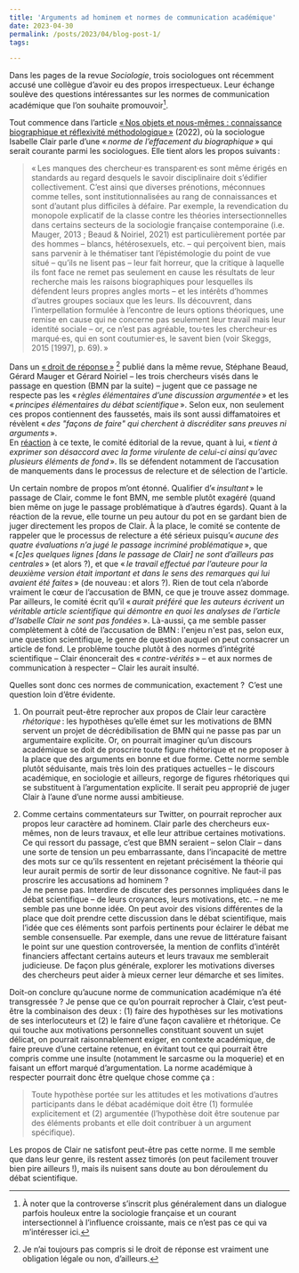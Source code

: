 ```yaml
---
title: 'Arguments ad hominem et normes de communication académique'
date: 2023-04-30
permalink: /posts/2023/04/blog-post-1/
tags:

---
```


Dans les pages de la revue *Sociologie*, trois sociologues ont récemment accusé une collègue d’avoir eu des propos irrespectueux. Leur échange soulève des questions intéressantes sur les normes de communication académique que l’on souhaite promouvoir[^1]. 

Tout commence dans l’article [« Nos objets et nous-mêmes : connaissance biographique et réflexivité méthodologique »](https://journals.openedition.org/sociologie/10578) (2022), où la sociologue Isabelle Clair parle d’une « *norme de l’effacement du biographique* » qui serait courante parmi les sociologues. Elle tient alors les propos suivants : 
>« Les manques des chercheur·es transparent·es sont même érigés en standards au regard desquels le savoir disciplinaire doit s’édifier collectivement. C’est ainsi que diverses prénotions, méconnues comme telles, sont institutionnalisées au rang de connaissances et sont d’autant plus difficiles à défaire. Par exemple, la revendication du monopole explicatif de la classe contre les théories intersectionnelles dans certains secteurs de la sociologie française contemporaine (i.e. Mauger, 2013 ; Beaud & Noiriel, 2021) est particulièrement portée par des hommes – blancs, hétérosexuels, etc. – qui perçoivent bien, mais sans parvenir à le thématiser tant l’épistémologie du point de vue situé – qu’ils ne lisent pas – leur fait horreur, que la critique à laquelle ils font face ne remet pas seulement en cause les résultats de leur recherche mais les raisons biographiques pour lesquelles ils défendent leurs propres angles morts – et les intérêts d’hommes d’autres groupes sociaux que les leurs. Ils découvrent, dans l’interpellation formulée à l’encontre de leurs options théoriques, une remise en cause qui ne concerne pas seulement leur travail mais leur identité sociale – or, ce n’est pas agréable, tou·tes les chercheur·es marqué·es, qui en sont coutumier·es, le savent bien (voir Skeggs, 2015 [1997], p. 69). »

Dans un [« droit de réponse »]((https://www.cairn.info/revue-sociologie-2023-1-page-135.htm)) [^2] publié dans la même revue, Stéphane Beaud, Gérard Mauger et Gérard Noiriel – les trois chercheurs visés dans le passage en question (BMN par la suite) – jugent que ce passage ne respecte pas les « *règles élémentaires d’une discussion argumentée* » et les « *principes élémentaires du débat scientifique* ». Selon eux, non seulement ces propos contiennent des faussetés, mais ils sont aussi diffamatoires et révèlent « *des "façons de faire" qui cherchent à discréditer sans preuves ni arguments* ».   
En [réaction](https://www.cairn.info/revue-sociologie-2023-1-page-136.htm) à ce texte, le comité éditorial de la revue, quant à lui, « *tient à exprimer son désaccord avec la forme virulente de celui-ci ainsi qu’avec plusieurs éléments de fond* ». Ils se défendent notamment de l’accusation de manquements dans le processus de relecture et de sélection de l'article.

Un certain nombre de propos m’ont étonné. Qualifier d’« *insultant* » le passage de Clair, comme le font BMN, me semble plutôt exagéré (quand bien même on juge le passage problématique à d’autres égards). Quant à la réaction de la revue, elle tourne un peu autour du pot en se gardant bien de juger directement les propos de Clair. À la place, le comité se contente de rappeler que le processus de relecture a été sérieux puisqu’« *aucune des quatre évaluations n’a jugé le passage incriminé problématique* », que « *[c]es quelques lignes [dans le passage de Clair] ne sont d’ailleurs pas centrales* » (et alors ?), et que « *le travail effectué par l’auteure pour la deuxième version était important et dans le sens des remarques qui lui avaient été faites* » (de nouveau : et alors ?). Rien de tout cela n’aborde vraiment le cœur de l’accusation de BMN, ce que je trouve assez dommage.   
Par ailleurs, le comité écrit qu’il « *aurait préféré que les auteurs écrivent un véritable article scientifique qui démontre en quoi les analyses de l’article d’Isabelle Clair ne sont pas fondées* ». Là-aussi, ça me semble passer complètement à côté de l’accusation de BMN : l'enjeu n'est pas, selon eux, une question scientifique, le genre de question auquel on peut consacrer un article de fond. Le problème touche plutôt à des normes d’intégrité scientifique – Clair énoncerait des « *contre-vérités* » – et aux normes de communication à respecter – Clair les aurait insulté. 

Quelles sont donc ces normes de communication, exactement ?  C’est une question loin d’être évidente.   
1. On pourrait peut-être reprocher aux propos de Clair leur caractère *rhétorique* : les hypothèses qu’elle émet sur les motivations de BMN servent un projet de décrédibilisation de BMN qui ne passe pas par un argumentaire explicite. Or, on pourrait imaginer qu’un discours académique se doit de proscrire toute figure rhétorique et ne proposer à la place que des arguments en bonne et due forme. Cette norme semble plutôt séduisante, mais très loin des pratiques actuelles – le discours académique, en sociologie et ailleurs, regorge de figures rhétoriques qui se substituent à l’argumentation explicite. Il serait peu approprié de juger Clair à l’aune d’une norme aussi ambitieuse. 

2. Comme certains commentateurs sur Twitter, on pourrait reprocher aux propos leur caractère ad hominem. Clair parle des chercheurs eux-mêmes, non de leurs travaux, et elle leur attribue certaines motivations. Ce qui ressort du passage, c’est que BMN seraient – selon Clair – dans une sorte de tension un peu embarrassante, dans l’incapacité de mettre des mots sur ce qu’ils ressentent en rejetant précisément la théorie qui leur aurait permis de sortir de leur dissonance cognitive. Ne faut-il pas proscrire les accusations ad hominem ?   
Je ne pense pas. Interdire de discuter des personnes impliquées dans le débat scientifique – de leurs croyances, leurs motivations, etc. – ne me semble pas une bonne idée. On peut avoir des visions différentes de la place que doit prendre cette discussion dans le débat scientifique, mais l’idée que ces éléments sont parfois pertinents pour éclairer le débat me semble consensuelle. Par exemple, dans une revue de littérature faisant le point sur une question controversée, la mention de conflits d’intérêt financiers affectant certains auteurs et leurs travaux me semblerait judicieuse. De façon plus générale, explorer les motivations diverses des chercheurs peut aider à mieux cerner leur démarche et ses limites.

Doit-on conclure qu’aucune norme de communication académique n’a été transgressée ? Je pense que ce qu’on pourrait reprocher à Clair, c’est peut-être la combinaison des deux : (1) faire des hypothèses sur les motivations de ses interlocuteurs et (2) le faire d’une façon cavalière et rhétorique. Ce qui touche aux motivations personnelles constituant souvent un sujet délicat, on pourrait raisonnablement exiger, en contexte académique, de faire preuve d’une certaine retenue, en évitant tout ce qui pourrait être compris comme une insulte (notamment le sarcasme ou la moquerie) et en faisant un effort marqué d’argumentation. La norme académique à respecter pourrait donc être quelque chose comme ça :  
> Toute hypothèse portée sur les attitudes et les motivations d’autres participants dans le débat académique doit être (1) formulée explicitement et (2) argumentée (l’hypothèse doit être soutenue par des éléments probants et elle doit contribuer à un argument spécifique). 

Les propos de Clair ne satisfont peut-être pas cette norme. Il me semble que dans leur genre, ils restent assez timorés (on peut facilement trouver bien pire ailleurs !), mais ils nuisent sans doute au bon déroulement du débat scientifique.


[^1]: À noter que la controverse s’inscrit plus généralement dans un dialogue parfois houleux entre la sociologie française et un courant intersectionnel à l’influence croissante, mais ce n’est pas ce qui va m’intéresser ici.
 [^2]: Je n’ai toujours pas compris si le droit de réponse est vraiment une obligation légale ou non, d’ailleurs.
 
